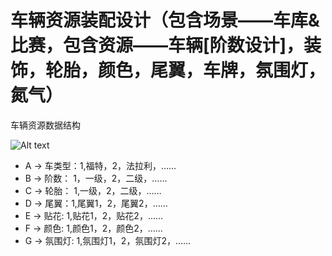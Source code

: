 # 车辆资源装配设计（包含场景——车库&比赛，包含资源——车辆[阶数设计]，装饰，轮胎，颜色，尾翼，车牌，氛围灯，氮气）

车辆资源数据结构

![Alt text](../archives/fq/images/2014-11-03-01.png)


+ A -> 车类型：1,福特，2，法拉利，……
+ B -> 阶数： 1，一级，2，二级，……
+ C -> 轮胎： 1,一级，2，二级，……
+ D -> 尾翼：1,尾翼1，2，尾翼2，……
+ E -> 贴花: 1,贴花1，2，贴花2，……
+ F -> 颜色: 1,颜色1，2，颜色2，……
+ G -> 氛围灯: 1,氛围灯1，2，氛围灯2，……

